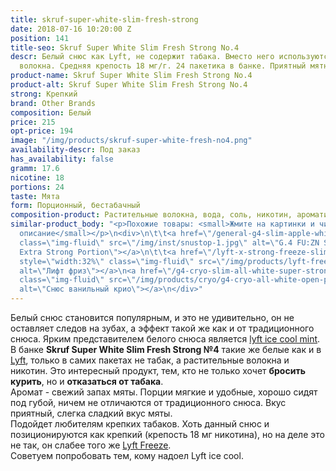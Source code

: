 ```yaml
---
title: skruf-super-white-slim-fresh-strong
date: 2018-07-16 10:20:00 Z
position: 141
title-seo: Skruf Super White Slim Fresh Strong No.4
descr: Белый снюс как Lyft, не содержит табака. Вместо него используются другие растительные
  волокна. Средняя крепость 18 мг/г. 24 пакетика в банке. Приятный мятный вкус.
product-name: Skruf Super White Slim Fresh Strong No.4
product-alt: Skruf Super White Slim Fresh Strong No.4
strong: Крепкий
brand: Other Brands
composition: Белый
price: 215
opt-price: 194
image: "/img/products/skruf-super-white-fresh-no4.png"
availability-descr: Под заказ
has_availability: false
gramm: 17.6
nicotine: 18
portions: 24
taste: Мята
form: Порционный, бестабачный
composition-product: Растительные волокна, вода, соль, никотин, ароматизатор
similar-product_body: "<p>Похожие товары: <small>Жмите на картинки и читайте полное
  описание</small></p>\n<div>\n\t\t<a href=\"/general-g4-slim-apple-white\"><img style=\"width:32%\"
  class=\"img-fluid\" src=\"/img/inst/snustop-1.jpg\" alt=\"G.4 FU:ZN Slim All White
  Extra Strong Portion\"></a>\n\t\t<a href=\"/lyft-x-strong-freeze-slim-white\"><img
  style=\"width:32%\" class=\"img-fluid\" src=\"/img/products/lyft-freeze/lyft-freeze-open.jpg\"
  alt=\"Лифт фриз\"></a>\n<a href=\"/g4-cryo-slim-all-white-super-strong\"><img style=\"width:32%\"
  class=\"img-fluid\" src=\"/img/products/cryo/g4-cryo-all-white-open-portion.jpg\"
  alt=\"Снюс ванильный крио\"></a>\n</div>"
---
```


Белый снюс становится популярным, и это не удивительно, он не оставляет следов на зубах, а эффект такой же как и от традиционного снюса. Ярким представителем белого снюса является [lyft ice cool mint](/lyft-strong-ice-cool-mint-slim-all-white).<br>
В банке **Skruf Super White Slim Fresh Strong №4** такие же белые как и в [Lyft](/lyft), только в самих пакетах не табак, а растительные волокна и никотин. Это интересный продукт, тем, кто не только хочет **бросить курить**, но и **отказаться от табака**.<br>
Аромат - свежий запах мяты. Порции мягкие и удобные, хорошо сидят под губой, ничем не отличаются от традиционного снюса. Вкус приятный, слегка сладкий вкус мяты.<br>
Подойдет любителям крепких табаков. Хоть данный снюс и позиционируются как крепкий (крепость 18 мг никотина), но на деле это не так, он слабее того же [Lyft Freeze](/lyft-x-strong-freeze-slim-white).<br>Советуем попробовать тем, кому надоел Lyft ice cool.